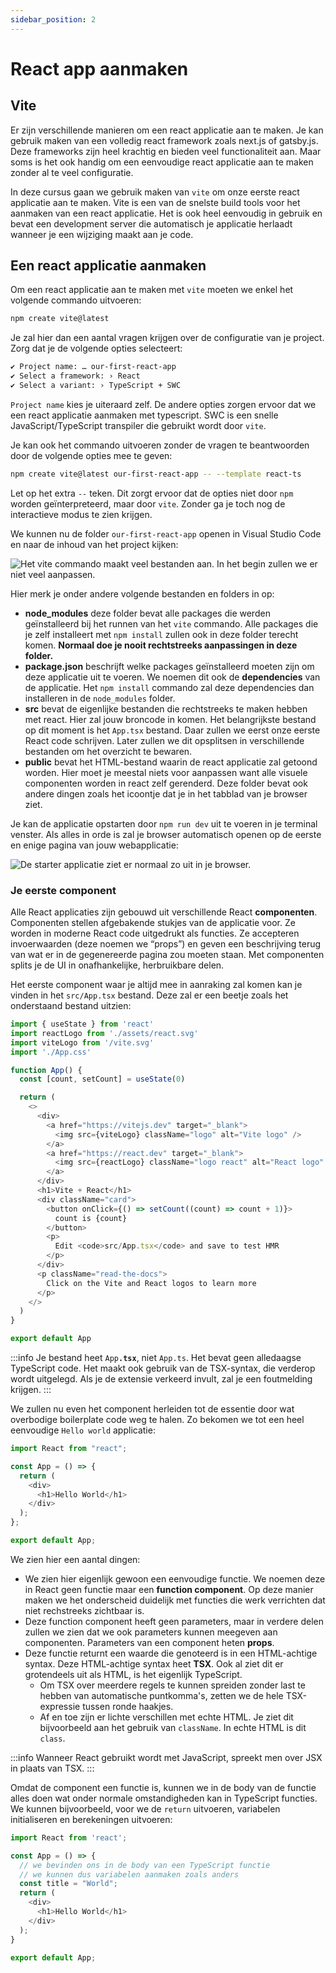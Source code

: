 ```yaml
---
sidebar_position: 2
---
```


# React app aanmaken

## Vite

Er zijn verschillende manieren om een react applicatie aan te maken. Je kan gebruik maken van een volledig react framework zoals next.js of gatsby.js. Deze frameworks zijn heel krachtig en bieden veel functionaliteit aan. Maar soms is het ook handig om een eenvoudige react applicatie aan te maken zonder al te veel configuratie. 

In deze cursus gaan we gebruik maken van `vite` om onze eerste react applicatie aan te maken. Vite is een van de snelste build tools voor het aanmaken van een react applicatie. Het is ook heel eenvoudig in gebruik en bevat een development server die automatisch je applicatie herlaadt wanneer je een wijziging maakt aan je code.

## Een react applicatie aanmaken

Om een react applicatie aan te maken met `vite` moeten we enkel het volgende commando uitvoeren:

```bash
npm create vite@latest
```

Je zal hier dan een aantal vragen krijgen over de configuratie van je project. Zorg dat je de volgende opties selecteert:

```bash
✔ Project name: … our-first-react-app
✔ Select a framework: › React
✔ Select a variant: › TypeScript + SWC
```

`Project name` kies je uiteraard zelf. De andere opties zorgen ervoor dat we een react applicatie aanmaken met typescript. SWC is een snelle JavaScript/TypeScript transpiler die gebruikt wordt door `vite`. 

Je kan ook het commando uitvoeren zonder de vragen te beantwoorden door de volgende opties mee te geven:

```bash
npm create vite@latest our-first-react-app -- --template react-ts
```

Let op het extra `--` teken. Dit zorgt ervoor dat de opties niet door `npm` worden geïnterpreteerd, maar door `vite`. Zonder ga je toch nog de interactieve modus te zien krijgen.

We kunnen nu de folder `our-first-react-app` openen in Visual Studio Code en naar de inhoud van het project kijken:

![Het vite commando maakt veel bestanden aan. In het begin zullen we er niet veel aanpassen.](img/react-project-folder-contents.png)

Hier merk je onder andere volgende bestanden en folders in op:

* **node\_modules** deze folder bevat alle packages die werden geïnstalleerd bij het runnen van het `vite` commando. Alle packages die je zelf installeert met `npm install` zullen ook in deze folder terecht komen. **Normaal doe je nooit rechtstreeks aanpassingen in deze folder.**
* **package.json** beschrijft welke packages geïnstalleerd moeten zijn om deze applicatie uit te voeren. We noemen dit ook de **dependencies** van de applicatie. Het `npm install` commando zal deze dependencies dan installeren in de `node_modules` folder.
* **src** bevat de eigenlijke bestanden die rechtstreeks te maken hebben met react. Hier zal jouw broncode in komen. Het belangrijkste bestand op dit moment is het `App.tsx` bestand. Daar zullen we eerst onze eerste React code schrijven. Later zullen we dit opsplitsen in verschillende bestanden om het overzicht te bewaren.
* **public** bevat het HTML-bestand waarin de react applicatie zal getoond worden. Hier moet je meestal niets voor aanpassen want alle visuele componenten worden in react zelf gerenderd. Deze folder bevat ook andere dingen zoals het icoontje dat je in het tabblad van je browser ziet.

Je kan de applicatie opstarten door `npm run dev` uit te voeren in je terminal venster. Als alles in orde is zal je browser automatisch openen op de eerste en enige pagina van jouw webapplicatie:

![De starter applicatie ziet er normaal zo uit in je browser.](img/screenshot-react-vite.png)

### Je eerste component

Alle React applicaties zijn gebouwd uit verschillende React **componenten**. Componenten stellen afgebakende stukjes van de applicatie voor. Ze worden in moderne React code uitgedrukt als functies. Ze accepteren invoerwaarden (deze noemen we “props”) en geven een beschrijving terug van wat er in de gegenereerde pagina zou moeten staan. Met componenten splits je de UI in onafhankelijke, herbruikbare delen.

Het eerste component waar je altijd mee in aanraking zal komen kan je vinden in het `src/App.tsx` bestand. Deze zal er een beetje zoals het onderstaand bestand uitzien:

```typescript
import { useState } from 'react'
import reactLogo from './assets/react.svg'
import viteLogo from '/vite.svg'
import './App.css'

function App() {
  const [count, setCount] = useState(0)

  return (
    <>
      <div>
        <a href="https://vitejs.dev" target="_blank">
          <img src={viteLogo} className="logo" alt="Vite logo" />
        </a>
        <a href="https://react.dev" target="_blank">
          <img src={reactLogo} className="logo react" alt="React logo" />
        </a>
      </div>
      <h1>Vite + React</h1>
      <div className="card">
        <button onClick={() => setCount((count) => count + 1)}>
          count is {count}
        </button>
        <p>
          Edit <code>src/App.tsx</code> and save to test HMR
        </p>
      </div>
      <p className="read-the-docs">
        Click on the Vite and React logos to learn more
      </p>
    </>
  )
}

export default App
```

:::info
Je bestand heet `App`**`.tsx`**, niet `App.ts`. Het bevat geen alledaagse TypeScript code. Het maakt ook gebruik van de TSX-syntax, die verderop wordt uitgelegd. Als je de extensie verkeerd invult, zal je een foutmelding krijgen.
:::

We zullen nu even het component herleiden tot de essentie door wat overbodige boilerplate code weg te halen. Zo bekomen we tot een heel eenvoudige `Hello world` applicatie:

```typescript codesandbox={"template": "react-starter", "filename": "src/App.tsx"}
import React from "react";

const App = () => {
  return (
    <div>
      <h1>Hello World</h1>
    </div>
  );
};

export default App;
```

We zien hier een aantal dingen:

* We zien hier eigenlijk gewoon een eenvoudige functie. We noemen deze in React geen functie maar een **function component**. Op deze manier maken we het onderscheid duidelijk met functies die werk verrichten dat niet rechstreeks zichtbaar is.
* Deze function component heeft geen parameters, maar in verdere delen zullen we zien dat we ook parameters kunnen meegeven aan componenten. Parameters van een component heten **props**.
* Deze functie returnt een waarde die genoteerd is in een HTML-achtige syntax. Deze HTML-achtige syntax heet **TSX**. Ook al ziet dit er grotendeels uit als HTML, is het eigenlijk TypeScript.
  * Om TSX over meerdere regels te kunnen spreiden zonder last te hebben van automatische puntkomma's, zetten we de hele TSX-expressie tussen ronde haakjes.
  * Af en toe zijn er lichte verschillen met echte HTML. Je ziet dit bijvoorbeeld aan het gebruik van `className`. In echte HTML is dit `class`.

:::info
Wanneer React gebruikt wordt met JavaScript, spreekt men over JSX in plaats van TSX.
:::

Omdat de component een functie is, kunnen we in de body van de functie alles doen wat onder normale omstandigheden kan in TypeScript functies. We kunnen bijvoorbeeld, voor we de `return` uitvoeren, variabelen initialiseren en berekeningen uitvoeren:

```typescript codesandbox={"template": "react-starter", "filename": "src/App.tsx"}
import React from 'react';

const App = () => {
  // we bevinden ons in de body van een TypeScript functie
  // we kunnen dus variabelen aanmaken zoals anders
  const title = "World";
  return (
    <div>
      <h1>Hello World</h1>
    </div>
  );
}

export default App;
```